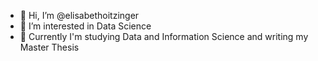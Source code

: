 - 👋 Hi, I’m @elisabethoitzinger
- 👀 I’m interested in Data Science
- 🌱 Currently I'm studying Data and Information Science and writing my Master Thesis

<!---
elisabethoitzinger/elisabethoitzinger is a ✨ special ✨ repository because its `README.md` (this file) appears on your GitHub profile.
You can click the Preview link to take a look at your changes.
--->
